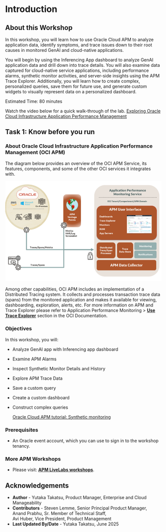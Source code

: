 # Introduction

## About this Workshop

In this workshop, you will learn how to use Oracle Cloud APM to analyze application data, identify symptoms, and trace issues down to their root causes in monitored GenAI and cloud-native applications.

You will begin by using the Inferencing App dashboard to analyze GenAI application data and drill down into trace details. You will also examine data captured for cloud-native service applications, including performance alarms, synthetic monitor activities, and server-side insights using the APM Trace Explorer. Additionally, you will learn how to create complex, personalized queries, save them for future use, and generate custom widgets to visually represent data on a personalized dashboard.


Estimated Time: 80 minutes

Watch the video below for a quick walk-through of the lab.
[Exploring Oracle Cloud Infrastructure Application Performance Management](videohub:1_4814a932)

## Task 1: Know before you run

### About Oracle Cloud Infrastructure Application Performance Management (OCI APM)

The diagram below provides an overview of the OCI APM Service, its features, components, and some of the other OCI services it integrates with.

  ![APM architecture](images/apm_diagram.png " ")

Among other capabilities, OCI APM includes an implementation of a Distributed Tracing system. It collects and processes transaction trace data (spans) from the monitored application and makes it available for viewing, dashboarding, exploration, alerts, etc. For more information on APM and Trace Explorer please refer to Application Performance Monitoring > **[Use Trace Explorer](https://docs.oracle.com/en-us/iaas/application-performance-monitoring/doc/use-trace-explorer.html)** section in the OCI Documentation.


### Objectives

In this workshop, you will:

* Analyze GenAI app with Inferencing app dashboard
* Examine APM Alarms
* Inspect Synthetic Monitor Details and History
* Explore APM Trace Data
* Save a custom query
* Create a custom dashboard
* Construct complex queries

  [Oracle Cloud APM tutorial: Synthetic monitoring](https://www.youtube.com/watch?v=31lJYvmT6b0)
    [](youtube:31lJYvmT6b0)


### Prerequisites


* An Oracle event account, which you can use to sign in to the workshop tenancy.

### More APM Workshops

* Please visit: **[APM LiveLabs workshops](https://livelabs.oracle.com/pls/apex/f?p=133:100:111996377805307::::SEARCH:application+Performance+monitoring)**.


## Acknowledgements

- **Author** - Yutaka Takatsu, Product Manager, Enterprise and Cloud Manageability
- **Contributors** - Steven Lemme, Senior Principal Product Manager,  
Anand Prabhu, Sr. Member of Technical Staff,  
Avi Huber, Vice President, Product Management
- **Last Updated By/Date** - Yutaka Takatsu, June 2025
